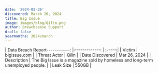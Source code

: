 ```yaml
---
date: '2024-03-26'
discovered: March 26, 2024
title: Big Issue
image: images/blog/Qilin.png
author: Breachsense Support
draft: false
yearmonths: 2024/march
---
```


| Data Breach Report------------:     |:-------------:    | :-----:|
| Victim      | bigissue.com      | 
| Threat Actor      | Qilin      | 
| Date Discovered      | Mar 26, 2024      | 
| Description      | The Big Issue is a magazine sold by homeless and long-term unemployed people.      | 
| Leak Size      | 550GB      | 

